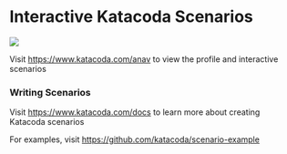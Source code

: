 # Interactive Katacoda Scenarios

[![](http://shields.katacoda.com/katacoda/anav/count.svg)](https://www.katacoda.com/anav "Get your profile on Katacoda.com")

Visit https://www.katacoda.com/anav to view the profile and interactive scenarios

### Writing Scenarios
Visit https://www.katacoda.com/docs to learn more about creating Katacoda scenarios

For examples, visit https://github.com/katacoda/scenario-example
